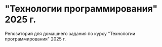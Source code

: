 # "Технологии программирования" 2025 г.
Репозиторий для домашнего задания по курсу "Технологии программирования" 2025 г.